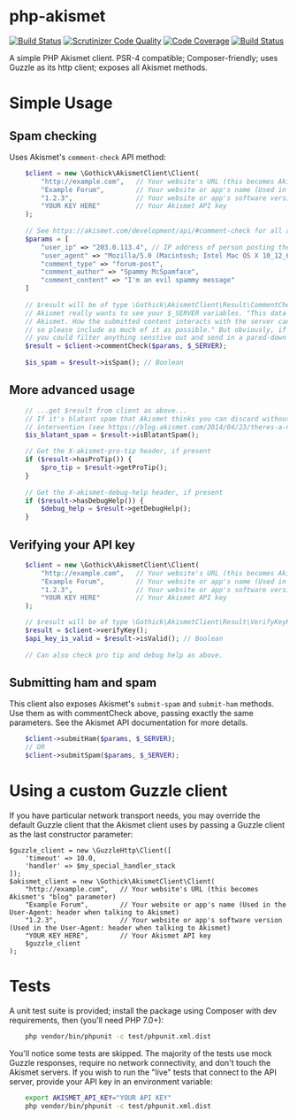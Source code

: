 # php-akismet

[![Build Status](https://travis-ci.org/gothick/php-akismet.svg?branch=master)](https://travis-ci.org/gothick/php-akismet)
[![Scrutinizer Code Quality](https://scrutinizer-ci.com/g/gothick/php-akismet/badges/quality-score.png?b=master)](https://scrutinizer-ci.com/g/gothick/php-akismet/?branch=master)
[![Code Coverage](https://scrutinizer-ci.com/g/gothick/php-akismet/badges/coverage.png?b=master)](https://scrutinizer-ci.com/g/gothick/php-akismet/?branch=master)
[![Build Status](https://scrutinizer-ci.com/g/gothick/php-akismet/badges/build.png?b=master)](https://scrutinizer-ci.com/g/gothick/php-akismet/build-status/master)

A simple PHP Akismet client. PSR-4 compatible; Composer-friendly; uses Guzzle as its http
client; exposes all Akismet methods.

# Simple Usage

## Spam checking

Uses Akismet's `comment-check` API method:

```php
    $client = new \Gothick\AkismetClient\Client(
        "http://example.com",   // Your website's URL (this becomes Akismet's "blog" parameter)
        "Example Forum",        // Your website or app's name (Used in the User-Agent: header when talking to Akismet)
        "1.2.3",                // Your website or app's software version (Used in the User-Agent: header when talking to Akismet)
        "YOUR KEY HERE"         // Your Akismet API key
    );
    
    // See https://akismet.com/development/api/#comment-check for all available parameters
    $params = [
        "user_ip" => "203.0.113.4", // IP address of person posting the comment
        "user_agent" => "Mozilla/5.0 (Macintosh; Intel Mac OS X 10_12_6) AppleWebKit/603.3.8 (KHTML, like Gecko) Version/10.1.2 Safari/603.3.8", // User-Agent header of the commenter 
        "comment_type" => "forum-post",
        "comment_author" => "Spammy McSpamface",
        "comment_content" => "I'm an evil spammy message"
    ]
        
    // $result will be of type \Gothick\AkismetClient\Result\CommentCheckResult.php
    // Akismet really wants to see your $_SERVER variables. "This data is highly useful to
    // Akismet. How the submitted content interacts with the server can be very telling,
    // so please include as much of it as possible." But obviously, if you're worried,
    // you could filter anything senstive out and send in a pared-down array instead.
    $result = $client->commentCheck($params, $_SERVER);
    
    $is_spam = $result->isSpam(); // Boolean 
```

## More advanced usage

```php
    // ...get $result from client as above...
    // If it's blatant spam that Akismet thinks you can discard without human
    // intervention (see https://blog.akismet.com/2014/04/23/theres-a-ninja-in-your-akismet/)
    $is_blatant_spam = $result->isBlatantSpam();

    // Get the X-akismet-pro-tip header, if present
    if ($result->hasProTip()) {
        $pro_tip = $result->getProTip();
    }
    
    // Get the X-akismet-debug-help header, if present
    if ($result->hasDebugHelp()) {
        $debug_help = $result->getDebugHelp();
    }
```

## Verifying your API key

```php
    $client = new \Gothick\AkismetClient\Client(
        "http://example.com",   // Your website's URL (this becomes Akismet's "blog" parameter)
        "Example Forum",        // Your website or app's name (Used in the User-Agent: header when talking to Akismet)
        "1.2.3",                // Your website or app's software version (Used in the User-Agent: header when talking to Akismet)
        "YOUR KEY HERE"         // Your Akismet API key
    );

    // $result will be of type \Gothick\AkismetClient\Result\VerifyKeyResult
    $result = $client->verifyKey();
    $api_key_is_valid = $result->isValid(); // Boolean
    
    // Can also check pro tip and debug help as above.
```

## Submitting ham and spam

This client also exposes Akismet's `submit-spam` and `submit-ham` methods. Use them as
with commentCheck above, passing exactly the same parameters. See the Akismet API
documentation for more details.

```php
    $client->submitHam($params, $_SERVER);
    // OR
    $client->submitSpam($params, $_SERVER);
```

# Using a custom Guzzle client

If you have particular network transport needs, you may override the default Guzzle
client that the Akismet client uses by passing a Guzzle client as the last constructor
parameter:

    $guzzle_client = new \GuzzleHttp\Client([
        'timeout' => 10.0,
        'handler' => $my_special_handler_stack
    ]);
    $akismet_client = new \Gothick\AkismetClient\Client(
        "http://example.com",   // Your website's URL (this becomes Akismet's "blog" parameter)
        "Example Forum",        // Your website or app's name (Used in the User-Agent: header when talking to Akismet)
        "1.2.3",                // Your website or app's software version (Used in the User-Agent: header when talking to Akismet)
        "YOUR KEY HERE",        // Your Akismet API key
        $guzzle_client 
    );

# Tests

A unit test suite is provided; install the package using Composer with dev requirements,
then (you'll need PHP 7.0+):

```sh
    php vendor/bin/phpunit -c test/phpunit.xml.dist 
```

You'll notice some tests are skipped. The majority of the tests use mock Guzzle responses,
require no network connectivity, and don't touch the Akismet servers. If you wish to run
the "live" tests that connect to the API server, provide your API key in an environment
variable:

```sh
    export AKISMET_API_KEY="YOUR API KEY"
    php vendor/bin/phpunit -c test/phpunit.xml.dist 
```


